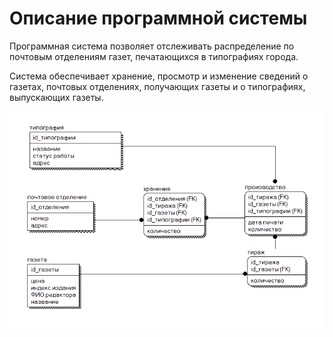 # Описание программной системы
Программная система позволяет отслеживать распределение по почтовым отделениям газет, печатающихся в типографиях города.

Система обеспечивает хранение, просмотр и изменение сведений о газетах, почтовых отделениях, получающих газеты и о типографиях, выпускающих газеты.

![Модель данных](idef1x.png "Модель данных")
